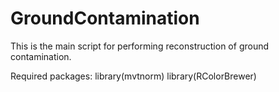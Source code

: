 # GroundContamination


This is the main script for performing reconstruction of ground contamination.

Required packages:
library(mvtnorm)
library(RColorBrewer)

